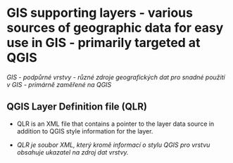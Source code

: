 # GIS supporting layers - various sources of geographic data for easy use in GIS - primarily targeted at QGIS 

*GIS - podpůrné vrstvy - různé zdroje geografických dat pro snadné použití v GIS - primárně zaměřené na QGIS*

## QGIS Layer Definition file (QLR)

- QLR is an XML file that contains a pointer to the layer data source in addition to QGIS style information for the layer.
  
- *QLR je soubor XML, který kromě informací o stylu QGIS pro vrstvu obsahuje ukazatel na zdroj dat vrstvy.*

